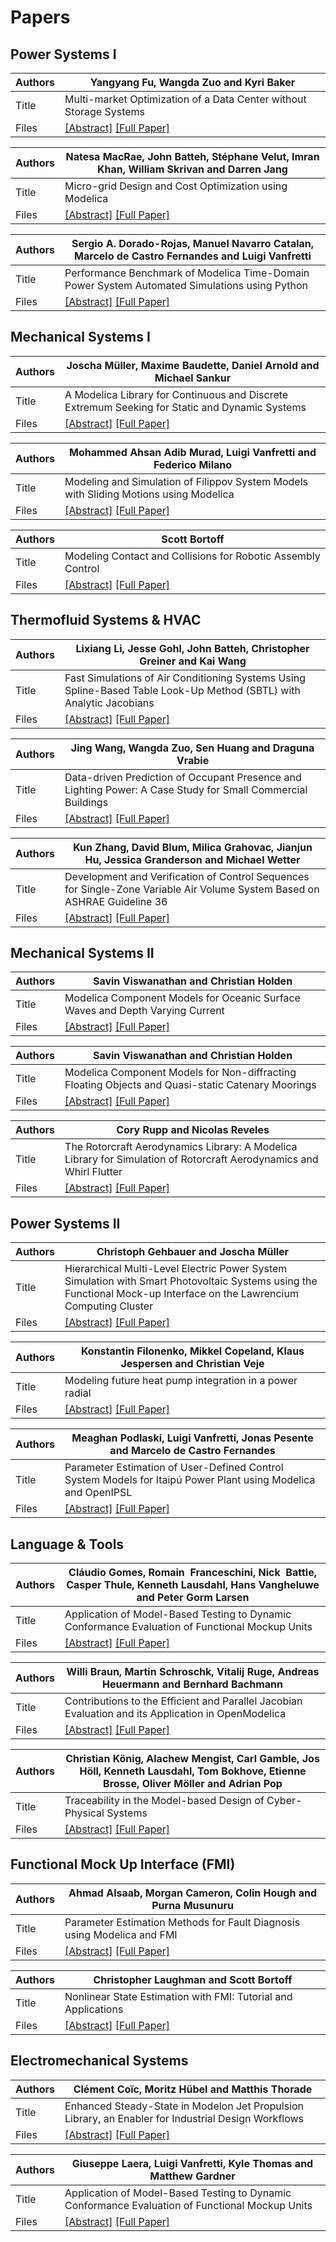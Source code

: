 # Papers


## Power Systems I

Authors | Yangyang Fu, Wangda Zuo and Kyri Baker 
--- | ---
Title | Multi-market Optimization of a Data Center without Storage Systems 
Files | [[Abstract]](proceedings/Modelica_2020Conference_Abstracts.pdf)  [[Full Paper]](Modelica2020US_paper_8.pdf) 


Authors | Natesa MacRae, John Batteh, Stéphane Velut, Imran Khan, William Skrivan and Darren Jang 
--- | ---
Title | Micro-grid Design and Cost Optimization using Modelica 
Files | [[Abstract]](proceedings/Modelica_2020Conference_Abstracts.pdf)  [[Full Paper]](proceedings/papers/Modelica2020US_paper_17.pdf) 


Authors | Sergio A. Dorado-Rojas, Manuel Navarro Catalan, Marcelo de Castro Fernandes and Luigi Vanfretti 
--- | ---
Title | Performance Benchmark of Modelica Time-Domain Power System Automated Simulations using Python
Files | [[Abstract]](proceedings/Modelica_2020Conference_Abstracts.pdf)  [[Full Paper]](proceedings/papers/Modelica2020US_paper_27.pdf) 


## Mechanical Systems I

Authors | Joscha Müller, Maxime Baudette, Daniel Arnold and Michael Sankur 
--- | ---
Title | A Modelica Library for Continuous and Discrete Extremum Seeking for Static and Dynamic Systems
Files | [[Abstract]](proceedings/Modelica_2020Conference_Abstracts.pdf)  [[Full Paper]](proceedings/papers/Modelica2020US_paper_16.pdf) 


Authors | Mohammed Ahsan Adib Murad, Luigi Vanfretti and Federico Milano
--- | ---
Title | Modeling and Simulation of Filippov System Models with Sliding Motions using Modelica
Files | [[Abstract]](proceedings/Modelica_2020Conference_Abstracts.pdf)  [[Full Paper]](proceedings/papers/Modelica2020US_paper_23.pdf) 


Authors | Scott Bortoff
--- | ---
Title | Modeling Contact and Collisions for Robotic Assembly Control
Files | [[Abstract]](proceedings/Modelica_2020Conference_Abstracts.pdf)  [[Full Paper]](proceedings/papers/Modelica2020US_paper_25.pdf) 


## Thermofluid Systems & HVAC

Authors | Lixiang Li, Jesse Gohl, John Batteh, Christopher Greiner and Kai Wang
--- | ---
Title | Fast Simulations of Air Conditioning Systems Using Spline-Based Table Look-Up Method (SBTL) with Analytic Jacobians
Files | [[Abstract]](proceedings/Modelica_2020Conference_Abstracts.pdf)  [[Full Paper]](proceedings/papers/Modelica2020US_paper_18.pdf) 


Authors | Jing Wang, Wangda Zuo, Sen Huang and Draguna Vrabie
--- | ---
Title | Data-driven Prediction of Occupant Presence and Lighting Power: A Case Study for Small Commercial Buildings
Files | [[Abstract]](proceedings/Modelica_2020Conference_Abstracts.pdf)  [[Full Paper]](proceedings/papers/Modelica2020US_paper_7.pdf) 


Authors | Kun Zhang, David Blum, Milica Grahovac, Jianjun Hu, Jessica Granderson and Michael Wetter
--- | ---
Title | Development and Verification of Control Sequences for Single-Zone Variable Air Volume System Based on ASHRAE Guideline 36
Files | [[Abstract]](proceedings/Modelica_2020Conference_Abstracts.pdf)  [[Full Paper]](proceedings/papers/Modelica2020US_paper_19.pdf) 


## Mechanical Systems II

Authors | Savin Viswanathan and Christian Holden
--- | ---
Title | Modelica Component Models for Oceanic Surface Waves and Depth Varying Current
Files | [[Abstract]](proceedings/Modelica_2020Conference_Abstracts.pdf)  [[Full Paper]](proceedings/papers/Modelica2020US_paper_3.pdf) 


Authors | Savin Viswanathan and Christian Holden
--- | ---
Title | Modelica Component Models for Non-diffracting Floating Objects and Quasi-static Catenary Moorings
Files | [[Abstract]](proceedings/Modelica_2020Conference_Abstracts.pdf)  [[Full Paper]](proceedings/papers/Modelica2020US_paper_4.pdf) 


Authors | Cory Rupp and Nicolas Reveles
--- | ---
Title | The Rotorcraft Aerodynamics Library: A Modelica Library for Simulation of Rotorcraft Aerodynamics and Whirl Flutter
Files | [[Abstract]](proceedings/Modelica_2020Conference_Abstracts.pdf)  [[Full Paper]](proceedings/papers/Modelica2020US_paper_12.pdf) 


## Power Systems II

Authors | Christoph Gehbauer and Joscha Müller
--- | ---
Title | Hierarchical Multi-Level Electric Power System Simulation with Smart Photovoltaic Systems using the Functional Mock-up Interface on the Lawrencium Computing Cluster
Files | [[Abstract]](proceedings/Modelica_2020Conference_Abstracts.pdf)  [[Full Paper]](proceedings/papers/Modelica2020US_paper_20.pdf) 


Authors | Konstantin Filonenko, Mikkel Copeland, Klaus Jespersen and Christian Veje
--- | ---
Title | Modeling future heat pump integration in a power radial
Files | [[Abstract]](proceedings/Modelica_2020Conference_Abstracts.pdf)  [[Full Paper]](proceedings/papers/Modelica2020US_paper_15.pdf) 


Authors | Meaghan Podlaski, Luigi Vanfretti, Jonas Pesente and Marcelo de Castro Fernandes
--- | ---
Title | Parameter Estimation of User-Defined Control System Models for Itaipú Power Plant using Modelica and OpenIPSL
Files | [[Abstract]](proceedings/Modelica_2020Conference_Abstracts.pdf)  [[Full Paper]](proceedings/papers/Modelica2020US_paper_9.pdf) 


## Language & Tools

Authors | Cláudio Gomes, Romain  Franceschini, Nick  Battle, Casper Thule, Kenneth Lausdahl, Hans Vangheluwe and Peter Gorm Larsen
--- | ---
Title | Application of Model-Based Testing to Dynamic Conformance Evaluation of Functional Mockup Units
Files | [[Abstract]](proceedings/Modelica_2020Conference_Abstracts.pdf)  [[Full Paper]](proceedings/papers/Modelica2020US_paper_1.pdf) 


Authors | Willi Braun, Martin Schroschk, Vitalij Ruge, Andreas Heuermann and Bernhard Bachmann
--- | ---
Title | Contributions to the Efficient and Parallel Jacobian Evaluation and its Application in OpenModelica
Files | [[Abstract]](proceedings/Modelica_2020Conference_Abstracts.pdf)  [[Full Paper]](proceedings/papers/Modelica2020US_paper_10.pdf) 


Authors | Christian König, Alachew Mengist, Carl Gamble, Jos Höll, Kenneth Lausdahl, Tom Bokhove, Etienne Brosse, Oliver Möller and Adrian Pop
--- | ---
Title | Traceability in the Model-based Design of Cyber-Physical Systems
Files | [[Abstract]](proceedings/Modelica_2020Conference_Abstracts.pdf)  [[Full Paper]](proceedings/papers/Modelica2020US_paper_11.pdf) 


## Functional Mock Up Interface (FMI)

Authors | Ahmad Alsaab, Morgan Cameron, Colin Hough and Purna Musunuru
--- | ---
Title | Parameter Estimation Methods for Fault Diagnosis using Modelica and FMI
Files | [[Abstract]](proceedings/Modelica_2020Conference_Abstracts.pdf)  [[Full Paper]](proceedings/papers/Modelica2020US_paper_28.pdf) 


Authors | Christopher Laughman and Scott Bortoff
--- | ---
Title | Nonlinear State Estimation with FMI: Tutorial and Applications
Files | [[Abstract]](proceedings/Modelica_2020Conference_Abstracts.pdf)  [[Full Paper]](proceedings/papers/Modelica2020US_paper_26.pdf) 

## Electromechanical Systems 

Authors | Clément Coïc, Moritz Hübel and Matthis Thorade
--- | ---
Title | Enhanced Steady-State in Modelon Jet Propulsion Library, an Enabler for Industrial Design Workflows
Files | [[Abstract]](proceedings/Modelica_2020Conference_Abstracts.pdf)  [[Full Paper]](proceedings/papers/Modelica2020US_paper_24.pdf) 


Authors | Giuseppe Laera, Luigi Vanfretti, Kyle Thomas and Matthew Gardner
--- | ---
Title | Application of Model-Based Testing to Dynamic Conformance Evaluation of Functional Mockup Units
Files | [[Abstract]](proceedings/Modelica_2020Conference_Abstracts.pdf)  [[Full Paper]](proceedings/papers/Modelica2020US_paper_6.pdf) 





